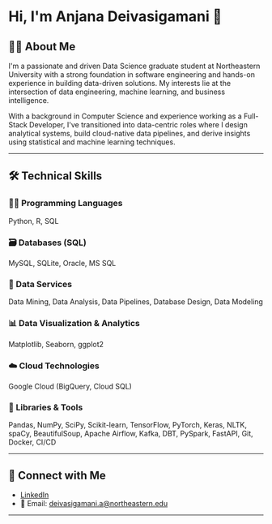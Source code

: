 # Hi, I'm Anjana Deivasigamani 👋

## 👩‍💻 About Me

I'm a passionate and driven Data Science graduate student at Northeastern University with a strong foundation in software engineering and hands-on experience in building data-driven solutions. My interests lie at the intersection of data engineering, machine learning, and business intelligence.

With a background in Computer Science and experience working as a Full-Stack Developer, I've transitioned into data-centric roles where I design analytical systems, build cloud-native data pipelines, and derive insights using statistical and machine learning techniques.

---

## 🛠️ Technical Skills

### 👨‍💻 Programming Languages
Python, R, SQL

### 🗃️ Databases (SQL)
MySQL, SQLite, Oracle, MS SQL

### 🔎 Data Services
Data Mining, Data Analysis, Data Pipelines, Database Design, Data Modeling

### 📊 Data Visualization & Analytics
Matplotlib, Seaborn, ggplot2

### ☁️ Cloud Technologies
Google Cloud (BigQuery, Cloud SQL)

### 🧰 Libraries & Tools
Pandas, NumPy, SciPy, Scikit-learn, TensorFlow, PyTorch, Keras, NLTK, spaCy, BeautifulSoup, Apache Airflow, Kafka, DBT, PySpark, FastAPI, Git, Docker, CI/CD

---

## 🤝 Connect with Me

- [LinkedIn](https://www.linkedin.com/in/anjana-deivasigamani)
- 📧 Email: deivasigamani.a@northeastern.edu

---
